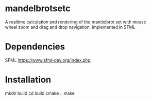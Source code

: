 # mandelbrotsetc
A realtime calculation and rendering of the mandelbrot  set with mouse wheel zoom and drag and drop navigation, implemented in SFML

# Dependencies
SFML 
https://www.sfml-dev.org/index.php

# Installation
mkdir build
cd build
cmake ..
make
